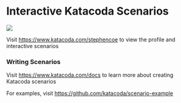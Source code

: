 # Interactive Katacoda Scenarios

[![](http://shields.katacoda.com/katacoda/stephencoe/count.svg)](https://www.katacoda.com/stephencoe "Get your profile on Katacoda.com")

Visit https://www.katacoda.com/stephencoe to view the profile and interactive scenarios

### Writing Scenarios
Visit https://www.katacoda.com/docs to learn more about creating Katacoda scenarios

For examples, visit https://github.com/katacoda/scenario-example
